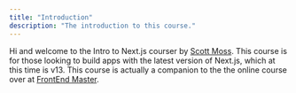 ```yaml
---
title: "Introduction"
description: "The introduction to this course."
---
```


Hi and welcome to the Intro to Next.js courser by [Scott Moss][twitter].
This course is for those looking to build apps with the latest version of Next.js, which at this time is v13. This course is actually a companion to the the online course over at [FrontEnd Master][fem].

[twitter]: https://twitter.com/scotups
[fem]: https://www.frontendmasters.com
